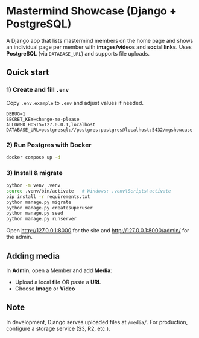 
# Mastermind Showcase (Django + PostgreSQL)

A Django app that lists mastermind members on the home page and shows an individual page per member with **images/videos** and **social links**. Uses **PostgreSQL** (via `DATABASE_URL`) and supports file uploads.

## Quick start

### 1) Create and fill `.env`
Copy `.env.example` to `.env` and adjust values if needed.
```env
DEBUG=1
SECRET_KEY=change-me-please
ALLOWED_HOSTS=127.0.0.1,localhost
DATABASE_URL=postgresql://postgres:postgres@localhost:5432/mgshowcase
```

### 2) Run Postgres with Docker
```bash
docker compose up -d
```

### 3) Install & migrate
```bash
python -m venv .venv
source .venv/bin/activate   # Windows: .venv\Scripts\activate
pip install -r requirements.txt
python manage.py migrate
python manage.py createsuperuser
python manage.py seed
python manage.py runserver
```

Open http://127.0.0.1:8000 for the site and http://127.0.0.1:8000/admin/ for the admin.

## Adding media
In **Admin**, open a Member and add **Media**:
- Upload a local **file** OR paste a **URL**
- Choose **Image** or **Video**

## Note
In development, Django serves uploaded files at `/media/`. For production, configure a storage service (S3, R2, etc.).
